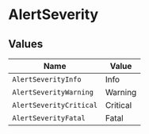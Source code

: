 # AlertSeverity


## Values

| Name                    | Value                   |
| ----------------------- | ----------------------- |
| `AlertSeverityInfo`     | Info                    |
| `AlertSeverityWarning`  | Warning                 |
| `AlertSeverityCritical` | Critical                |
| `AlertSeverityFatal`    | Fatal                   |